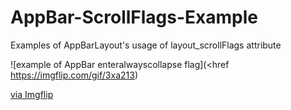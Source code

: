 # AppBar-ScrollFlags-Example
Examples of AppBarLayout's usage of layout_scrollFlags attribute

![example of AppBar enteralwayscollapse flag](<href https://imgflip.com/gif/3xa213)


<a href="https://imgflip.com/gif/3xa213">via Imgflip</a>
